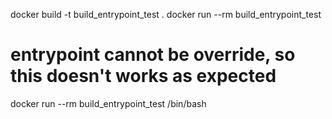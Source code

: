 docker build -t build_entrypoint_test .
docker run --rm build_entrypoint_test

# entrypoint cannot be override, so this doesn't works as expected
docker run --rm build_entrypoint_test /bin/bash
